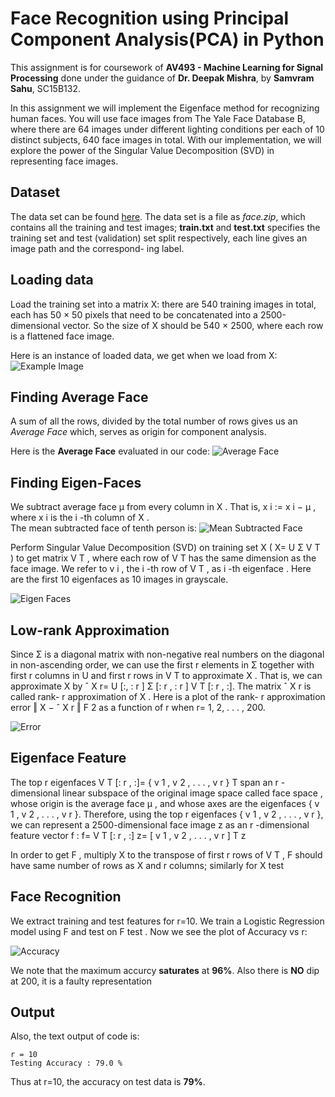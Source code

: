# Face Recognition using Principal Component Analysis(PCA) in Python

This assignment is for coursework of **AV493 - Machine Learning for Signal Processing** done under the guidance  of 
**Dr. Deepak Mishra**, by **Samvram Sahu**, SC15B132.

In this assignment we will implement the Eigenface method for recognizing human faces. You will
use face images from The Yale Face Database B, where there are 64 images under different lighting
conditions per each of 10 distinct subjects, 640 face images in total.  With our implementation,
we will explore the power of the Singular Value Decomposition (SVD) in representing face images.

## Dataset

The data set can be found <a href = "http://cornelltech.github.io/cs5785-fall-2017/data/faces.zip">here</a>.
The data set is a file as *face.zip*, which contains all the training and test images;
**train.txt** and **test.txt** specifies the training set and test (validation) set split respectively, each line gives an image path and the correspond-
ing label.

## Loading data
Load the training set into a matrix X:  there are 540 training images in total, each has 50
×
50
pixels that need to be concatenated into a 2500-dimensional vector.  So the size of
X
should
be 540
×
2500, where each row is a flattened face image.

Here is an instance of loaded data, we get when we load from X:
![Example Image](tenth_data.png)

## Finding Average Face

A sum of all the rows, divided by the total number of rows gives us 
an *Average Face* which, serves as origin for component analysis.

Here is the **Average Face** evaluated in our code:
![Average Face](average_face.png)

## Finding Eigen-Faces

We subtract  average  face
μ
from  every  column  in
X
.   That  is,
x
i
:=
x
i
−
μ
,
where
x
i
is the
i
-th column of
X
.  
 The mean subtracted face of tenth person is:
 ![Mean Subtracted Face](mean_subtracted.png)
 
Perform Singular Value Decomposition (SVD) on training set
X
(
X=
U
Σ
V
T
) to get
matrix
V
T
, where each row of
V
T
has the same dimension as the face image.  We refer to
v
i
,
the
i
-th row of
V
T
, as
i
-th
eigenface
. Here are the first 10 eigenfaces as 10 images in grayscale.

![Eigen Faces](Eigen_Faces.png)

##  Low-rank Approximation 
 
 
Since Σ is a diagonal matrix with non-negative real numbers on
the diagonal in non-ascending order, we can use the first
r
elements in
Σ
together with first
r
columns in
U
and first
r
rows in
V
T
to approximate
X
.  That is, we can approximate
X
by
ˆ
X
r=
U
[:, :
r
]
Σ
[:
r
, :
r
]
V
T
[:
r
, :].  The matrix
ˆ
X
r
is called rank-
r
approximation of
X
.  Here is a plot of the
rank-
r
approximation error
‖
X
−
ˆ
X
r
‖
F
2
as a function of
r
when
r=
1, 2, . . . , 200.

![Error](Error.png)

## Eigenface  Feature
   
   The  top
r
eigenfaces
V
T
[:
r
, :]=
{
v
1
,
v
2
, . . . ,
v
r
}
T
span  an
r
-dimensional
linear subspace of the original image space called
face space
, whose origin is the average face
μ
,  and whose axes are the eigenfaces {
v
1
,
v
2
, . . . ,
v
r
}.   Therefore,  using the top
r
eigenfaces
{
v
1
,
v
2
, . . . ,
v
r
}, we can represent a 2500-dimensional face image
z
as an
r
-dimensional feature
vector
f
:
f=
V
T
[:
r
, :]
z=
[
v
1
,
v
2
, . . . ,
v
r
]
T
z

In order to get
F
, multiply
X
to the transpose of first
r
rows of
V
T
,
F
should have same number of rows as
X
and
r
columns;
similarly for
X
test

## Face Recognition
 We extract training and test features for
r=10.  We train a Logistic Regression
model using
F
and test on
F
test
.  Now we see the plot of Accuracy vs r:

![Accuracy](accuracy.png)

We note that the maximum accurcy **saturates** at **96%**.
Also there is **NO** dip at 200, it is a faulty representation

## Output
Also, the text output of code is:

```
r = 10
Testing Accuracy : 79.0 %

```

Thus at r=10, the accuracy on test data is **79%**.